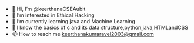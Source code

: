 - 👋 Hi, I’m @keerthanaCSEAubit
- 👀 I’m interested in Ethical Hacking 
- 🌱 I’m currently learning java and Machine Learning 
- 💞️ I know the basics of c and its data structure,python,java,HTMLandCSS
- 📫 How to reach me keerthanakumaravel2003@gmail.com

<!---
keerthanaCSEAubit/keerthanaCSEAubit is a ✨ special ✨ repository because its `README.md` (this file) appears on your GitHub profile.
You can click the Preview link to take a look at your changes.
--->
